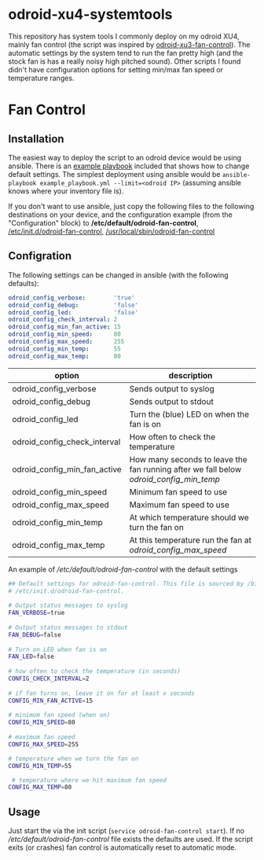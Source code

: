 # odroid-xu4-systemtools
This repository has system tools I commonly deploy on my odroid XU4, mainly fan control (the script was inspired by [odroid-xu3-fan-control](https://github.com/nthx/odroid-xu3-fan-control)). The automatic settings by the system tend to run the fan pretty high (and the stock fan is has a really noisy high pitched sound). Other scripts I found didn't have configuration options for setting min/max fan speed or temperature ranges.

# Fan Control

Installation
-
The easiest way to deploy the script to an odroid device would be using ansible. There is an [example playbook](example_playbook.yml) included that shows how to change default settings. The simplest deployment using ansible would be `ansible-playbook example_playbook.yml --limit=<odroid IP>` (assuming ansible knows where your inventory file is).

If you don't want to use ansible, just copy the following files to the following destinations on your device, and the configuration example (from the "Configuration" block) to **/etc/default/odroid-fan-control**, [/etc/init.d/odroid-fan-control](roles/odroid/files/odroid-fan-control.sh), [/usr/local/sbin/odroid-fan-control](roles/odroid/files/odroid-fan-control.init)

Configration
-
The following settings can be changed in ansible (with the following defaults): 
```yaml
odroid_config_verbose:        'true'
odroid_config_debug:          'false'
odroid_config_led:            'false'
odroid_config_check_interval: 2
odroid_config_min_fan_active: 15
odroid_config_min_speed:      80
odroid_config_max_speed:      255
odroid_config_min_temp:       55
odroid_config_max_temp:       80
```
|option | description |
|---|---|
| odroid_config_verbose | Sends output to syslog |
| odroid_config_debug | Sends output to stdout |
| odroid_config_led | Turn the (blue) LED on when the fan is on |
| odroid_config_check_interval | How often to check the temperature |
| odroid_config_min_fan_active | How many seconds to leave the fan running after we fall below *odroid_config_min_temp* |
| odroid_config_min_speed | Minimum fan speed to use |
| odroid_config_max_speed | Maximum fan speed to use |
| odroid_config_min_temp | At which temperature should we turn the fan on |
| odroid_config_max_temp | At this temperature run the fan at *odroid_config_max_speed* |

An example of */etc/default/odroid-fan-control* with the default settings
```bash
## Default settings for odroid-fan-control. This file is sourced by /bin/sh from
# /etc/init.d/odroid-fan-control.
 
# Output status messages to syslog
FAN_VERBOSE=true
 
# Output status messages to stdout
FAN_DEBUG=false
 
# Turn on LED when fan is on
FAN_LED=false
 
# how often to check the temperature (in seconds)
CONFIG_CHECK_INTERVAL=2
 
# if fan turns on, leave it on for at least x seconds
CONFIG_MIN_FAN_ACTIVE=15
 
# minimum fan speed (when on)
CONFIG_MIN_SPEED=80
 
# maximum fan speed
CONFIG_MAX_SPEED=255

# temperature when we turn the fan on
CONFIG_MIN_TEMP=55

 # temperature where we hit maximum fan speed
CONFIG_MAX_TEMP=80
```

Usage
-
Just start the via the init script (`service odroid-fan-control start`). If no */etc/default/odroid-fan-control* file exists the defaults are used. If the script exits (or crashes) fan control is automatically reset to automatic mode.
